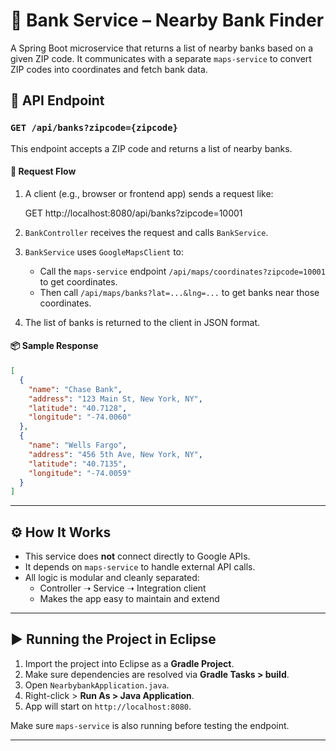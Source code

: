 # 🏦 Bank Service – Nearby Bank Finder

A Spring Boot microservice that returns a list of nearby banks based on a given ZIP code. It communicates with a separate `maps-service` to convert ZIP codes into coordinates and fetch bank data.


## 📡 API Endpoint

### `GET /api/banks?zipcode={zipcode}`

This endpoint accepts a ZIP code and returns a list of nearby banks.

#### 🔁 Request Flow

1. A client (e.g., browser or frontend app) sends a request like:
   
   GET http://localhost:8080/api/banks?zipcode=10001

2. `BankController` receives the request and calls `BankService`.

3. `BankService` uses `GoogleMapsClient` to:
   - Call the `maps-service` endpoint `/api/maps/coordinates?zipcode=10001` to get coordinates.
   - Then call `/api/maps/banks?lat=...&lng=...` to get banks near those coordinates.

4. The list of banks is returned to the client in JSON format.

#### 📦 Sample Response

```json
[
  {
    "name": "Chase Bank",
    "address": "123 Main St, New York, NY",
    "latitude": "40.7128",
    "longitude": "-74.0060"
  },
  {
    "name": "Wells Fargo",
    "address": "456 5th Ave, New York, NY",
    "latitude": "40.7135",
    "longitude": "-74.0059"
  }
]
```

---

## ⚙️ How It Works

- This service does **not** connect directly to Google APIs.
- It depends on `maps-service` to handle external API calls.
- All logic is modular and cleanly separated:
  - Controller ➝ Service ➝ Integration client
  - Makes the app easy to maintain and extend

---

## ▶️ Running the Project in Eclipse

1. Import the project into Eclipse as a **Gradle Project**.
2. Make sure dependencies are resolved via **Gradle Tasks > build**.
3. Open `NearbybankApplication.java`.
4. Right-click > **Run As > Java Application**.
5. App will start on `http://localhost:8080`.

Make sure `maps-service` is also running before testing the endpoint.

---
